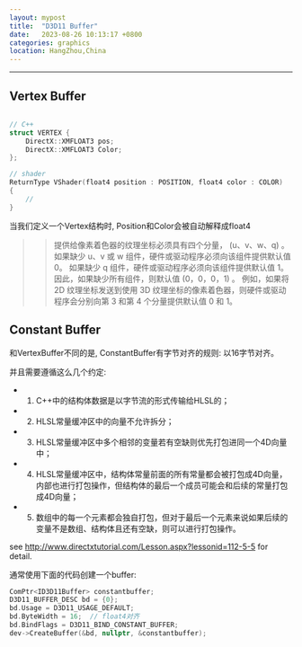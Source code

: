 ```yaml
---
layout: mypost
title:  "D3D11 Buffer"
date:   2023-08-26 10:13:17 +0800
categories: graphics 
location: HangZhou,China 
---
```

---


## Vertex Buffer

```C++

// C++
struct VERTEX {
    DirectX::XMFLOAT3 pos;
    DirectX::XMFLOAT3 Color;
}; 

// shader
ReturnType VShader(float4 position : POSITION, float4 color : COLOR)
{
    //
}
```
当我们定义一个Vertex结构时, Position和Color会被自动解释成float4

>>  提供给像素着色器的纹理坐标必须具有四个分量， (u、v、w、q) 。 如果缺少 u、v 或 w 组件，硬件或驱动程序必须向该组件提供默认值 0。 如果缺少 q 组件，硬件或驱动程序必须向该组件提供默认值 1。 因此，如果缺少所有组件，则默认值 (0，0，0，1) 。 例如，如果将 2D 纹理坐标发送到使用 3D 纹理坐标的像素着色器，则硬件或驱动程序会分别向第 3 和第 4 个分量提供默认值 0 和 1。


## Constant Buffer

和VertexBuffer不同的是, ConstantBuffer有字节对齐的规则: 以16字节对齐。

并且需要遵循这么几个约定:

* 1. C++中的结构体数据是以字节流的形式传输给HLSL的；
* 2. HLSL常量缓冲区中的向量不允许拆分；
* 3. HLSL常量缓冲区中多个相邻的变量若有空缺则优先打包进同一个4D向量中；
* 4. HLSL常量缓冲区中，结构体常量前面的所有常量都会被打包成4D向量，内部也进行打包操作，但结构体的最后一个成员可能会和后续的常量打包成4D向量；
* 5. 数组中的每一个元素都会独自打包，但对于最后一个元素来说如果后续的变量不是数组、结构体且还有空缺，则可以进行打包操作。

see http://www.directxtutorial.com/Lesson.aspx?lessonid=112-5-5 for detail.

通常使用下面的代码创建一个buffer:
```C++
ComPtr<ID3D11Buffer> constantbuffer;    
D3D11_BUFFER_DESC bd = {0};
bd.Usage = D3D11_USAGE_DEFAULT;
bd.ByteWidth = 16;  // float4对齐
bd.BindFlags = D3D11_BIND_CONSTANT_BUFFER;
dev->CreateBuffer(&bd, nullptr, &constantbuffer);
```

